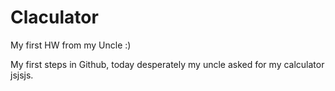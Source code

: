 # Claculator
My first HW from my Uncle :)

My first steps in Github, today desperately my uncle asked for my calculator jsjsjs.

